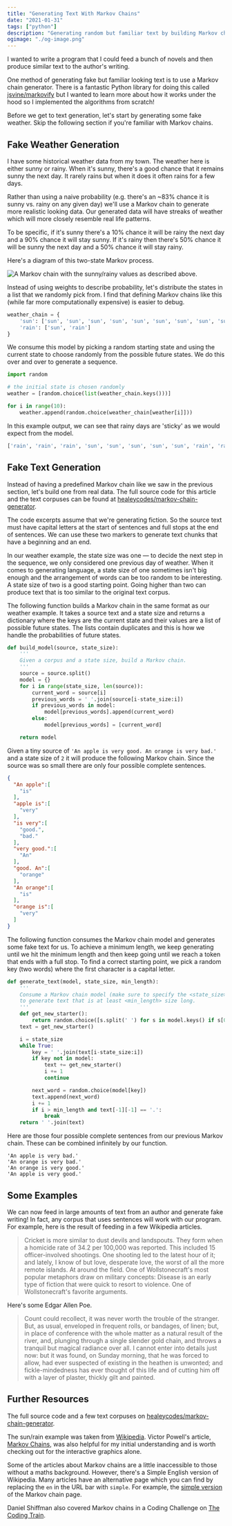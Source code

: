 ```yaml
---
title: "Generating Text With Markov Chains"
date: "2021-01-31"
tags: ["python"]
description: "Generating random but familiar text by building Markov chains from scratch."
ogimage: "./og-image.png"
---
```


I wanted to write a program that I could feed a bunch of novels and then produce similar text to the author's writing.

One method of generating fake but familiar looking text is to use a Markov chain generator. There is a fantastic Python library for doing this called [jsvine/markovify](https://github.com/jsvine/markovify) but I wanted to learn more about how it works under the hood so I implemented the algorithms from scratch!

Before we get to text generation, let's start by generating some fake weather. Skip the following section if you're familiar with Markov chains.

## Fake Weather Generation

I have some historical weather data from my town. The weather here is either sunny or rainy. When it's sunny, there's a good chance that it remains sunny the next day. It rarely rains but when it does it often rains for a few days.


Rather than using a naive probability (e.g. there's an ~83% chance it is sunny vs. rainy on any given day) we'll use a Markov chain to generate more realistic looking data. Our generated data will have streaks of weather which will more closely resemble real life patterns.

To be specific, if it's sunny there's a 10% chance it will be rainy the next day and a 90% chance it will stay sunny. If it's rainy then there's 50% chance it will be sunny the next day and a 50% chance it will stay rainy.

Here's a diagram of this two-state Markov process.

![A Markov chain with the sunny/rainy values as described above.](weather-markov-chain.png)

Instead of using weights to describe probability, let's distribute the states in a list that we randomly pick from. I find that defining Markov chains like this (while far more computationally expensive) is easier to debug.

```python
weather_chain = {
    'sun': ['sun', 'sun', 'sun', 'sun', 'sun', 'sun', 'sun', 'sun', 'sun', 'rain'],
    'rain': ['sun', 'rain']
}
```

We consume this model by picking a random starting state and using the current state to choose randomly from the possible future states. We do this over and over to generate a sequence.

```python
import random

# the initial state is chosen randomly
weather = [random.choice(list(weather_chain.keys()))]

for i in range(10):
    weather.append(random.choice(weather_chain[weather[i]]))
```

In this example output, we can see that rainy days are 'sticky' as we would expect from the model. 

```python
['rain', 'rain', 'rain', 'sun', 'sun', 'sun', 'sun', 'sun', 'rain', 'rain', 'sun']
```

## Fake Text Generation

Instead of having a predefined Markov chain like we saw in the previous section, let's build one from real data. The full source code for this article and the text corpuses can be found at [healeycodes/markov-chain-generator](https://github.com/healeycodes/markov-chain-generator).

The code excerpts assume that we're generating fiction. So the source text must have capital letters at the start of sentences and full stops at the end of sentences. We can use these two markers to generate text chunks that have a beginning and an end.

In our weather example, the state size was one — to decide the next step in the sequence, we only considered one previous day of weather. When it comes to generating language, a state size of one sometimes isn't big enough and the arrangement of words can be too random to be interesting. A state size of two is a good starting point. Going higher than two can produce text that is too similar to the original text corpus.

The following function builds a Markov chain in the same format as our weather example. It takes a source text and a state size and returns a dictionary where the keys are the current state and their values are a list of possible future states. The lists contain duplicates and this is how we handle the probabilities of future states.

```python
def build_model(source, state_size):
    '''
    Given a corpus and a state size, build a Markov chain.
    '''
    source = source.split()
    model = {}
    for i in range(state_size, len(source)):
        current_word = source[i]
        previous_words = ' '.join(source[i-state_size:i])
        if previous_words in model:
            model[previous_words].append(current_word)
        else:
            model[previous_words] = [current_word]

    return model
```

Given a tiny source of `'An apple is very good. An orange is very bad.'` and a state size of `2` it will produce the following Markov chain. Since the source was so small there are only four possible complete sentences.

```json
{
  "An apple":[
    "is"
  ],
  "apple is":[
    "very"
  ],
  "is very":[
    "good.",
    "bad."
  ],
  "very good.":[
    "An"
  ],
  "good. An":[
    "orange"
  ],
  "An orange":[
    "is"
  ],
  "orange is":[
    "very"
  ]
}
```

The following function consumes the Markov chain model and generates some fake text for us. To achieve a minimum length, we keep generating until we hit the minimum length and then keep going until we reach a token that ends with a full stop. To find a correct starting point, we pick a random key (two words) where the first character is a capital letter.

```python
def generate_text(model, state_size, min_length):
    '''
    Consume a Markov chain model (make sure to specify the <state_size> used)
    to generate text that is at least <min_length> size long.
    '''
    def get_new_starter():
        return random.choice([s.split(' ') for s in model.keys() if s[0].isupper()])
    text = get_new_starter()

    i = state_size
    while True:
        key = ' '.join(text[i-state_size:i])
        if key not in model:
            text += get_new_starter()
            i += 1
            continue

        next_word = random.choice(model[key])
        text.append(next_word)
        i += 1
        if i > min_length and text[-1][-1] == '.':
            break
    return ' '.join(text)
```

Here are those four possible complete sentences from our previous Markov chain. These can be combined infinitely by our function.


```
'An apple is very bad.'
'An orange is very bad.'
'An orange is very good.'
'An apple is very good.'
```

## Some Examples

We can now feed in large amounts of text from an author and generate fake writing! In fact, any corpus that uses sentences will work with our program. For example, here is the result of feeding in a few Wikipedia articles.

> Cricket is more similar to dust devils and landspouts. They form when a homicide rate of 34.2 per 100,000 was reported. This included 15 officer-involved shootings. One shooting led to the latest hour of it; and lately, I know of but love, desperate love, the worst of all the more remote islands. At around the field. One of Wollstonecraft's most popular metaphors draw on military concepts: Disease is an early type of fiction that were quick to resort to violence. One of Wollstonecraft's favorite arguments.

Here's some Edgar Allen Poe.

> Count could recollect, it was never worth the trouble of the stranger. But, as usual, enveloped in frequent rolls, or bandages, of linen; but, in place of conference with the whole matter as a natural result of the river, and, plunging through a single slender gold chain, and throws a tranquil but magical radiance over all. I cannot enter into details just now: but it was found, on Sunday morning, that he was forced to allow, had ever suspected of existing in the heathen is unwonted; and fickle-mindedness has ever thought of this life and of cutting him off with a layer of plaster, thickly gilt and painted.

## Further Resources

The full source code and a few text corpuses on [healeycodes/markov-chain-generator](https://github.com/healeycodes/markov-chain-generator).

The sun/rain example was taken from [Wikipedia](https://en.wikipedia.org/wiki/Examples_of_Markov_chains#A_simple_weather_model). Victor Powell's article, [Markov Chains](https://setosa.io/ev/markov-chains/), was also helpful for my initial understanding and is worth checking out for the interactive graphics alone.

Some of the articles about Markov chains are a little inaccessible to those without a maths background. However, there's a Simple English version of Wikipedia. Many articles have an alternative page which you can find by replacing the `en` in the URL bar with `simple`. For example, the [simple version](https://simple.wikipedia.org/wiki/Markov_chain) of the Markov chain page.

Daniel Shiffman also covered Markov chains in a Coding Challenge on [The Coding Train](https://www.youtube.com/watch?v=eGFJ8vugIWA).
